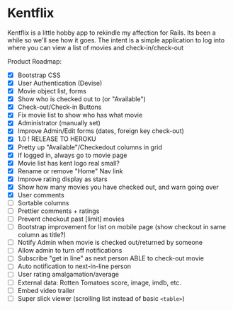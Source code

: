 # Kentflix

Kentflix is a little hobby app to rekindle my affection for Rails.  Its been a while so we'll see how it goes.
The intent is a simple application to log into where you can view a list of movies and check-in/check-out

Product Roadmap:

- [x] Bootstrap CSS
- [x] User Authentication (Devise)
- [x] Movie object list, forms
- [X] Show who is checked out to (or "Available")
- [X] Check-out/Check-in Buttons
- [X] Fix movie list to show who has what movie
- [X] Administrator (manually set)
- [X] Improve Admin/Edit forms (dates, foreign key check-out)
- [X] 1.0 ! RELEASE TO HEROKU
- [X] Pretty up "Available"/Checkedout columns in grid
- [X] If logged in, always go to movie page
- [X] Movie list has kent logo real small?
- [X] Rename or remove "Home" Nav link
- [X] Improve rating display as stars
- [X] Show how many movies you have checked out, and warn going over
- [X] User comments
- [ ] Sortable columns
- [ ] Prettier comments + ratings
- [ ] Prevent checkout past [limit] movies
- [ ] Bootstrap improvement for list on mobile page (show checkout in same column as title?)
- [ ] Notify Admin when movie is checked out/returned by someone
- [ ] Allow admin to turn off notifications
- [ ] Subscribe "get in line" as next person ABLE to check-out movie
- [ ] Auto notification to next-in-line person  
- [ ] User rating amalgamation/average 
- [ ] External data: Rotten Tomatoes score, image, imdb, etc.
- [ ] Embed video trailer
- [ ] Super slick viewer (scrolling list instead of basic `<table>`)
